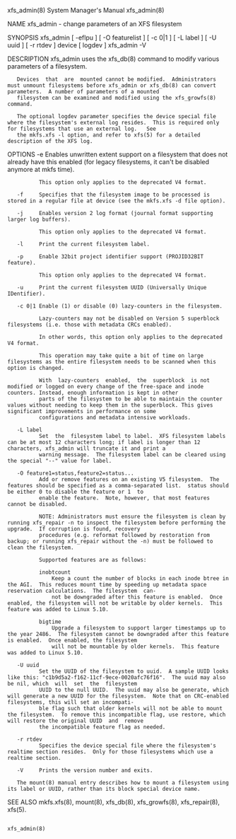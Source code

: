 xfs_admin(8)                                                                      System Manager's Manual                                                                     xfs_admin(8)

NAME
       xfs_admin - change parameters of an XFS filesystem

SYNOPSIS
       xfs_admin [ -eflpu ] [ -O featurelist ] [ -c 0|1 ] [ -L label ] [ -U uuid ] [ -r rtdev ] device [ logdev ]
       xfs_admin -V

DESCRIPTION
       xfs_admin uses the xfs_db(8) command to modify various parameters of a filesystem.

       Devices  that  are  mounted cannot be modified.  Administrators must unmount filesystems before xfs_admin or xfs_db(8) can convert parameters.  A number of parameters of a mounted
       filesystem can be examined and modified using the xfs_growfs(8) command.

       The optional logdev parameter specifies the device special file where the filesystem's external log resides.  This is required only for filesystems that use an external log.   See
       the mkfs.xfs -l option, and refer to xfs(5) for a detailed description of the XFS log.

OPTIONS
       -e     Enables unwritten extent support on a filesystem that does not already have this enabled (for legacy filesystems, it can't be disabled anymore at mkfs time).

              This option only applies to the deprecated V4 format.

       -f     Specifies that the filesystem image to be processed is stored in a regular file at device (see the mkfs.xfs -d file option).

       -j     Enables version 2 log format (journal format supporting larger log buffers).

              This option only applies to the deprecated V4 format.

       -l     Print the current filesystem label.

       -p     Enable 32bit project identifier support (PROJID32BIT feature).

              This option only applies to the deprecated V4 format.

       -u     Print the current filesystem UUID (Universally Unique IDentifier).

       -c 0|1 Enable (1) or disable (0) lazy-counters in the filesystem.

              Lazy-counters may not be disabled on Version 5 superblock filesystems (i.e. those with metadata CRCs enabled).

              In other words, this option only applies to the deprecated V4 format.

              This operation may take quite a bit of time on large filesystems as the entire filesystem needs to be scanned when this option is changed.

              With  lazy-counters  enabled,  the  superblock  is not modified or logged on every change of the free-space and inode counters. Instead, enough information is kept in other
              parts of the filesystem to be able to maintain the counter values without needing to keep them in the superblock. This gives significant improvements in performance on some
              configurations and metadata intensive workloads.

       -L label
              Set  the  filesystem label to label.  XFS filesystem labels can be at most 12 characters long; if label is longer than 12 characters, xfs_admin will truncate it and print a
              warning message.  The filesystem label can be cleared using the special "--" value for label.

       -O feature1=status,feature2=status...
              Add or remove features on an existing V5 filesystem.  The features should be specified as a comma-separated list.  status should be either 0 to disable the feature or 1  to
              enable the feature.  Note, however, that most features cannot be disabled.

              NOTE: Administrators must ensure the filesystem is clean by running xfs_repair -n to inspect the filesystem before performing the upgrade.  If corruption is found, recovery
              procedures (e.g. reformat followed by restoration from backup; or running xfs_repair without the -n) must be followed to clean the filesystem.

              Supported features are as follows:

              inobtcount
                  Keep a count the number of blocks in each inode btree in the AGI.  This reduces mount time by speeding up metadata space reservation calculations.  The filesystem  can‐
                  not be downgraded after this feature is enabled.  Once enabled, the filesystem will not be writable by older kernels.  This feature was added to Linux 5.10.

              bigtime
                  Upgrade a filesystem to support larger timestamps up to the year 2486.  The filesystem cannot be downgraded after this feature is enabled.  Once enabled, the filesystem
                  will not be mountable by older kernels.  This feature was added to Linux 5.10.

       -U uuid
              Set the UUID of the filesystem to uuid.  A sample UUID looks like this: "c1b9d5a2-f162-11cf-9ece-0020afc76f16".  The uuid may also be nil, which  will  set  the  filesystem
              UUID to the null UUID.  The uuid may also be generate, which will generate a new UUID for the filesystem.  Note that on CRC-enabled filesystems, this will set an incompati‐
              ble flag such that older kernels will not be able to mount the filesystem.  To remove this incompatible flag, use restore, which will restore the original UUID  and  remove
              the incompatible feature flag as needed.

       -r rtdev
              Specifies the device special file where the filesystem's realtime section resides.  Only for those filesystems which use a realtime section.

       -V     Prints the version number and exits.

       The mount(8) manual entry describes how to mount a filesystem using its label or UUID, rather than its block special device name.

SEE ALSO
       mkfs.xfs(8), mount(8), xfs_db(8), xfs_growfs(8), xfs_repair(8), xfs(5).

                                                                                                                                                                              xfs_admin(8)
